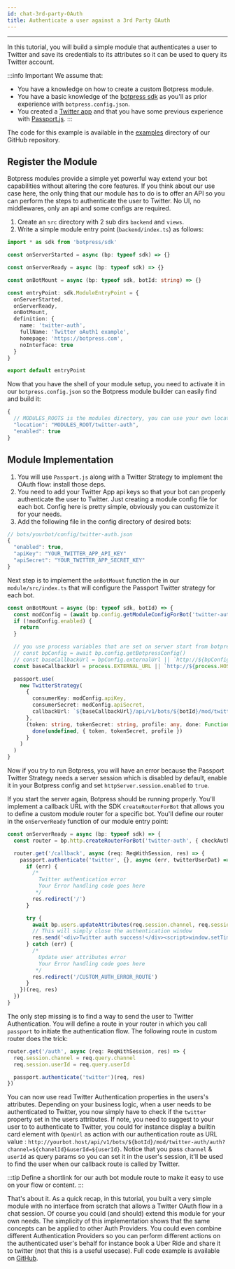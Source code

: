 ```yaml
---
id: chat-3rd-party-OAuth
title: Authenticate a user against a 3rd Party OAuth
---
```


------------------------

In this tutorial, you will build a simple module that authenticates a user to Twitter and save its credentials to its attributes so it can be used to query its Twitter account.

:::info Important
We assume that:
- You have a knowledge on how to create a custom Botpress module.
- You have a basic knowledge of the [botpress sdk](https://botpress.com/reference/) as you'll as prior experience with `botpress.config.json`.
- You created a [Twitter app](https://developer.twitter.com/en/docs/basics/getting-started) and that you have some previous experience with [Passport.js](http://www.passportjs.org/docs/).
:::

The code for this example is available in the [examples](https://github.com/botpress/botpress/tree/master/examples/chat-3rd-party-OAuth) directory of our GitHub repository.

## Register the Module

Botpress modules provide a simple yet powerful way extend your bot capabilities without altering the core features. If you think about our use case here, the only thing that our module has to do is to offer an API so you can perform the steps to authenticate the user to Twitter. No UI, no middlewares, only an api and some configs are required.

1. Create an `src` directory with 2 sub dirs `backend` and `views`.
1. Write a simple module entry point (`backend/index.ts`) as follows:

```ts
import * as sdk from 'botpress/sdk'

const onServerStarted = async (bp: typeof sdk) => {}

const onServerReady = async (bp: typeof sdk) => {}

const onBotMount = async (bp: typeof sdk, botId: string) => {}

const entryPoint: sdk.ModuleEntryPoint = {
  onServerStarted,
  onServerReady,
  onBotMount,
  definition: {
    name: 'twitter-auth',
    fullName: 'Twitter oAuth1 example',
    homepage: 'https://botpress.com',
    noInterface: true
  }
}

export default entryPoint
```

Now that you have the shell of your module setup, you need to activate it in our `botpress.config.json` so the Botpress module builder can easily find and build it:

```js
{
  // MODULES_ROOTS is the modules directory, you can use your own location
  "location": "MODULES_ROOT/twitter-auth",
  "enabled": true
}
```

## Module Implementation

1. You will use `Passport.js` along with a Twitter Strategy to implement the OAuth flow: install those deps. 
1. You need to add your Twitter App api keys so that your bot can properly authenticate the user to Twitter. Just creating a module config file for each bot. Config here is pretty simple, obviously you can customize it for your needs. 
1. Add the following file in the config directory of desired bots:

```js
// bots/yourbot/config/twitter-auth.json
{
  "enabled": true,
  "apiKey": "YOUR_TWITTER_APP_API_KEY"
  "apiSecret": "YOUR_TWITTER_APP_SECRET_KEY"
}
```

Next step is to implement the `onBotMount` function the in our `module/src/index.ts` that will configure the Passport Twitter strategy for each bot.

```ts
const onBotMount = async (bp: typeof sdk, botId) => {
  const modConfig = (await bp.config.getModuleConfigForBot('twitter-auth', botId)) as Config
  if (!modConfig.enabled) {
    return
  }

  // you use process variables that are set on server start from botpress config file, you could use the configs
  // const bpConfig = await bp.config.getBotpressConfig()
  // const baseCallbackUrl = bpConfig.externalUrl || `http://${bpConfig.host}:${bpConfig.port}`
  const baseCallbackUrl = process.EXTERNAL_URL || `http://${process.HOST}:${process.PORT}`

  passport.use(
    new TwitterStrategy(
      {
        consumerKey: modConfig.apiKey,
        consumerSecret: modConfig.apiSecret,
        callbackUrl: `${baseCallbackUrl}/api/v1/bots/${botId}/mod/twitter-auth/callback`
      },
      (token: string, tokenSecret: string, profile: any, done: Function) => {
        done(undefined, { token, tokenSecret, profile })
      }
    )
  )
}
```

Now if you try to run Botpress, you will have an error because the Passport Twitter Strategy needs a server session which is disabled by default, enable it in your Botpress config and set `httpServer.session.enabled` to `true`. 

If you start the server again, Botpress should be running properly. You'll implement a callback URL with the SDK `createRouterForBot` that allows you to define a custom module router for a specific bot. You'll define our router in the `onServerReady` function of our module entry point:

```ts
const onServerReady = async (bp: typeof sdk) => {
  const router = bp.http.createRouterForBot('twitter-auth', { checkAuthentication: false }) as Router

  router.get('/callback', async (req: ReqWithSession, res) => {
    passport.authenticate('twitter', {}, async (err, twitterUserDat) => {
      if (err) {
        /*
          Twitter authentication error
          Your Error handling code goes here
         */
        res.redirect('/')
      }

      try {
        await bp.users.updateAttributes(req.session.channel, req.session.userId, { twitter: twitterUserDat })
        // This will simply close the authentication window
        res.send('<div>Twitter auth success!</div><script>window.setTimeout(window.close, 1500)</script>')
      } catch (err) {
        /*
          Update user attributes error
          Your Error handling code goes here
         */
        res.redirect('/CUSTOM_AUTH_ERROR_ROUTE')
      }
    })(req, res)
  })
}
```

The only step missing is to find a way to send the user to Twitter Authentication. You will define a route in your router in which you call `passport` to initiate the authentication flow. The following route in custom router does the trick:

```ts
router.get('/auth', async (req: ReqWithSession, res) => {
  req.session.channel = req.query.channel
  req.session.userId = req.query.userId

  passport.authenticate('twitter')(req, res)
})
```

You can now use read Twitter Authentication properties in the users's attributes. Depending on your business logic, when a user needs to be authenticated to Twitter, you now simply have to check if the `twitter` property set in the users attributes. If note, you need to suggest to your user to to authenticate to Twitter, you could for instance display a builtin card element with `OpenUrl` as action with our authentication route as URL value : `http://yourbot.host/api/v1/bots/${botId}/mod/twitter-auth/auth?channel=${chanelId}&userId=${userId}`. Notice that you pass `channel` & `userId` as query params so you can set it in the user's session, it'll be used to find the user when our callback route is called by Twitter.

:::tip
Define a shortlink for our auth bot module route to make it easy to use on your flow or content.
:::

That's about it. As a quick recap, in this tutorial, you built a very simple module with no interface from scratch that allows a Twitter OAuth flow in a chat session. Of course you could (and should) extend this module for your own needs. The simplicity of this implementation shows that the same concepts can be applied to other Auth Providers. You could even combine different Authentication Providers so you can perform different actions on the authenticated user's behalf for instance book a Uber Ride and share it to twitter (not that this is a useful usecase). Full code example is available on [GitHub](https://github.com/Botpress/botpress/tree/master/examples/chat-3rd-party-OAuth).